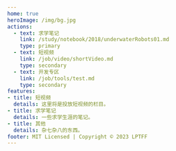 ```yaml
---
home: true
heroImage: /img/bg.jpg
actions:
  - text: 求学笔记
    link: /study/notebook/2018/underwaterRobots01.md
    type: primary
  - text: 短视频
    link: /job/video/shortVideo.md
    type: secondary
  - text: 开发专区
    link: /job/tools/test.md
    type: secondary
features:
- title: 短视频
  details: 这里将是投放短视频的栏目。
- title: 求学笔记
  details: 一些求学生涯的笔记。
- title: 其他
  details: 杂七杂八的东西。
footer: MIT Licensed | Copyright © 2023 LPTFF
---
```

